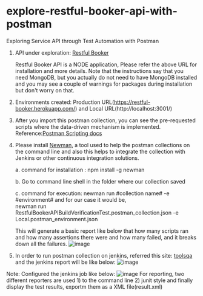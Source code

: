 # explore-restful-booker-api-with-postman

Exploring Service API through Test Automation with Postman

1. API under exploration: <a href="https://github.com/mwinteringham/restful-booker">Restful Booker</a>
   
   Restful Booker API is a NODE application, Please refer the above URL for installation and more details.
Note that the instructions say that you need MongoDB, but you actually do not need to have MongoDB installed and you may see a couple of warnings for packages during installation but don't worry on that.

2. Environments created: Production URL(https://restful-booker.herokuapp.com/) and Local URL(http://localhost:3001/)

3. After you import this postman collection, you can see the pre-requested scripts where the data-driven mechanism is implemented.
Reference:<a href="https://learning.getpostman.com/docs/postman/scripts/postman_sandbox_api_reference">Postman Scripting docs<a/>

4. Please install <a href="https://www.npmjs.com/package/newman">Newman</a>, a tool used to help the postman collections on the command line and also this helps to integrate the collection with Jenkins or other continuous integration solutions.
  
      a. command for installation : npm install -g newman
  
      b. Go to command line shell in the folder where our collection saved
  
      c. command for execution: newman run #collection name# -e #environment#
                  and for our case it would be,      
                                newman run RestfulBookerAPIBuildVerificationTest.postman_collection.json -e Local.postman_environment.json
                                
    This will generate a basic report like below that how many scripts ran and how many assertions there were and how many failed, and it breaks down all the failures. 
  ![image](https://drive.google.com/uc?export=view&id=1vaymdBh6bqz3cak_Efuy2unHeKvJePyk)

  5.   In order to run postman collection on jenkins, referred this site: <a href="https://www.toolsqa.com/postman/run-postman-collection-on-jenkins/"> toolsqa</a> and the jenkins report will be like below:
  ![image](https://drive.google.com/uc?export=view&id=1--ZWYXQ7Zts1RiviJaCrSLo7-UTB6zcQ)
  
Note:
Configured the jenkins job like below:
   ![image](https://drive.google.com/uc?export=view&id=1ojzWVrRTXoV2aUx9k0-U4wkBObCjKMue)
For reporting, two different reporters are used 1) to the command line 2) junit style and finally display the test results, exportm them as a XML file(result.xml)
